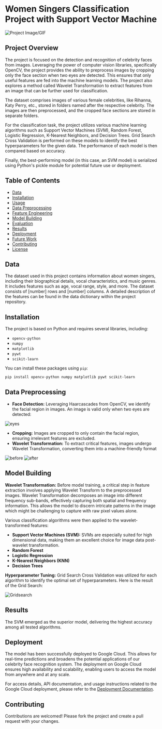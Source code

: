 # Women Singers Classification Project with Support Vector Machine

![Project Image/GIF](https://github.com/shahriar-math1364/data-science-/blob/main/Project3/images/4.jpg)

## Project Overview
The project is focused on the detection and recognition of celebrity faces from images. Leveraging the power of computer vision libraries, specifically OpenCV, the project provides the ability to preprocess images by cropping only the face section when two eyes are detected. This ensures that only useful features are fed into the machine learning models. The project also explores a method called Wavelet Transformation to extract features from an image that can be further used for classification.

The dataset comprises images of various female celebrities, like Rihanna, Katy Perry, etc., stored in folders named after the respective celebrity. The images are then preprocessed, and the cropped face sections are stored in separate folders.

For the classification task, the project utilizes various machine learning algorithms such as Support Vector Machines (SVM), Random Forest, Logistic Regression, K-Nearest Neighbors, and Decision Trees. Grid Search Cross Validation is performed on these models to identify the best hyperparameters for the given data. The performance of each model is then compared based on accuracy.

Finally, the best-performing model (in this case, an SVM model) is serialized using Python's pickle module for potential future use or deployment.

## Table of Contents
- [Data](#data)
- [Installation](#installation)
- [Usage](#usage)
- [Data Preprocessing](#data-preprocessing)
- [Feature Engineering](#feature-engineering)
- [Model Building](#model-building)
- [Evaluation](#evaluation)
- [Results](#results)
- [Deployment](#deployment) 
- [Future Work](#future-work)
- [Contributing](#contributing)
- [License](#license)

## Data
The dataset used in this project contains information about women singers, including their biographical details, vocal characteristics, and music genres. It includes features such as age, vocal range, style, and more. The dataset consists of [number] rows and [number] columns. A detailed description of the features can be found in the data dictionary within the project repository.

## Installation
The project is based on Python and requires several libraries, including:
- `opencv-python`
- `numpy`
- `matplotlib`
- `pywt`
- `scikit-learn`

You can install these packages using `pip`:


```bash
pip install opencv-python numpy matplotlib pywt scikit-learn
```


## Data Preprocessing

- **Face Detection:** Leveraging Haarcascades from OpenCV, we identify the facial region in images. An image is valid only when two eyes are detected:

![eyes](https://github.com/shahriar-math1364/data-science-/blob/main/Project3/images/eyes.png)

- **Cropping:** Images are cropped to only contain the facial region, ensuring irrelevant features are excluded.
- **Wavelet Transformation:** To extract critical features, images undergo Wavelet Transformation, converting them into a machine-friendly format

![before](https://github.com/shahriar-math1364/data-science-/blob/main/Project3/images/before-wave.png)
![after](https://github.com/shahriar-math1364/data-science-/blob/main/Project3/images/after-wave.png)

## Model Building

**Wavelet Transformation:** Before model training, a critical step in feature extraction involves applying Wavelet Transform to the preprocessed images. Wavelet Transformation decomposes an image into different frequency sub-bands, effectively capturing both spatial and frequency information. This allows the model to discern intricate patterns in the image which might be challenging to capture with raw pixel values alone.

Various classification algorithms were then applied to the wavelet-transformed features:
- **Support Vector Machines (SVM):** SVMs are especially suited for high dimensional data, making them an excellent choice for image data post-wavelet transformation.
- **Random Forest**
- **Logistic Regression**
- **K-Nearest Neighbors (KNN)**
- **Decision Trees**


**Hyperparameter Tuning:** Grid Search Cross Validation was utilized for each algorithm to identify the optimal set of hyperparameters. Here is the result of the Grid Search:

![Gridsearch](https://github.com/shahriar-math1364/data-science-/blob/main/Project3/images/result.png)

## Results

The SVM emerged as the superior model, delivering the highest accuracy among all tested algorithms. 

## Deployment

The model has been successfully deployed to Google Cloud. This allows for real-time predictions and broadens the potential applications of our celebrity face recognition system. The deployment on Google Cloud ensures high availability and scalability, enabling users to access the model from anywhere and at any scale.

For access details, API documentation, and usage instructions related to the Google Cloud deployment, please refer to the [Deployment Documentation](link-to-your-deployment-documentation).

## Contributing

Contributions are welcomed! Please fork the project and create a pull request with your changes.
